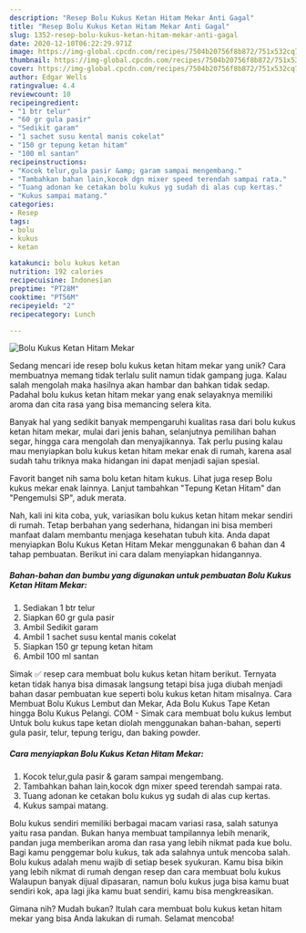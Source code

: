 ```yaml
---
description: "Resep Bolu Kukus Ketan Hitam Mekar Anti Gagal"
title: "Resep Bolu Kukus Ketan Hitam Mekar Anti Gagal"
slug: 1352-resep-bolu-kukus-ketan-hitam-mekar-anti-gagal
date: 2020-12-10T06:22:29.971Z
image: https://img-global.cpcdn.com/recipes/7504b20756f8b872/751x532cq70/bolu-kukus-ketan-hitam-mekar-foto-resep-utama.jpg
thumbnail: https://img-global.cpcdn.com/recipes/7504b20756f8b872/751x532cq70/bolu-kukus-ketan-hitam-mekar-foto-resep-utama.jpg
cover: https://img-global.cpcdn.com/recipes/7504b20756f8b872/751x532cq70/bolu-kukus-ketan-hitam-mekar-foto-resep-utama.jpg
author: Edgar Wells
ratingvalue: 4.4
reviewcount: 10
recipeingredient:
- "1 btr telur"
- "60 gr gula pasir"
- "Sedikit garam"
- "1 sachet susu kental manis cokelat"
- "150 gr tepung ketan hitam"
- "100 ml santan"
recipeinstructions:
- "Kocok telur,gula pasir &amp; garam sampai mengembang."
- "Tambahkan bahan lain,kocok dgn mixer speed terendah sampai rata."
- "Tuang adonan ke cetakan bolu kukus yg sudah di alas cup kertas."
- "Kukus sampai matang."
categories:
- Resep
tags:
- bolu
- kukus
- ketan

katakunci: bolu kukus ketan 
nutrition: 192 calories
recipecuisine: Indonesian
preptime: "PT28M"
cooktime: "PT56M"
recipeyield: "2"
recipecategory: Lunch

---
```



![Bolu Kukus Ketan Hitam Mekar](https://img-global.cpcdn.com/recipes/7504b20756f8b872/751x532cq70/bolu-kukus-ketan-hitam-mekar-foto-resep-utama.jpg)

Sedang mencari ide resep bolu kukus ketan hitam mekar yang unik? Cara membuatnya memang tidak terlalu sulit namun tidak gampang juga. Kalau salah mengolah maka hasilnya akan hambar dan bahkan tidak sedap. Padahal bolu kukus ketan hitam mekar yang enak selayaknya memiliki aroma dan cita rasa yang bisa memancing selera kita.

Banyak hal yang sedikit banyak mempengaruhi kualitas rasa dari bolu kukus ketan hitam mekar, mulai dari jenis bahan, selanjutnya pemilihan bahan segar, hingga cara mengolah dan menyajikannya. Tak perlu pusing kalau mau menyiapkan bolu kukus ketan hitam mekar enak di rumah, karena asal sudah tahu triknya maka hidangan ini dapat menjadi sajian spesial.

Favorit banget nih sama bolu ketan hitam kukus. Lihat juga resep Bolu kukus mekar enak lainnya. Lanjut tambahkan &#34;Tepung Ketan Hitam&#34; dan &#34;Pengemulsi SP&#34;, aduk merata.


Nah, kali ini kita coba, yuk, variasikan bolu kukus ketan hitam mekar sendiri di rumah. Tetap berbahan yang sederhana, hidangan ini bisa memberi manfaat dalam membantu menjaga kesehatan tubuh kita. Anda dapat menyiapkan Bolu Kukus Ketan Hitam Mekar menggunakan 6 bahan dan 4 tahap pembuatan. Berikut ini cara dalam menyiapkan hidangannya.

<!--inarticleads1-->

##### Bahan-bahan dan bumbu yang digunakan untuk pembuatan Bolu Kukus Ketan Hitam Mekar:

1. Sediakan 1 btr telur
1. Siapkan 60 gr gula pasir
1. Ambil Sedikit garam
1. Ambil 1 sachet susu kental manis cokelat
1. Siapkan 150 gr tepung ketan hitam
1. Ambil 100 ml santan


Simak ✅ resep cara membuat bolu kukus ketan hitam berikut. Ternyata ketan tidak hanya bisa dimasak langsung tetapi bisa juga diubah menjadi bahan dasar pembuatan kue seperti bolu kukus ketan hitam misalnya. Cara Membuat Bolu Kukus Lembut dan Mekar, Ada Bolu Kukus Tape Ketan hingga Bolu Kukus Pelangi. COM - Simak cara membuat bolu kukus lembut Untuk bolu kukus tape ketan diolah menggunakan bahan-bahan, seperti gula pasir, telur, tepung terigu, dan baking powder. 

<!--inarticleads2-->

##### Cara menyiapkan Bolu Kukus Ketan Hitam Mekar:

1. Kocok telur,gula pasir &amp; garam sampai mengembang.
1. Tambahkan bahan lain,kocok dgn mixer speed terendah sampai rata.
1. Tuang adonan ke cetakan bolu kukus yg sudah di alas cup kertas.
1. Kukus sampai matang.


Bolu kukus sendiri memiliki berbagai macam variasi rasa, salah satunya yaitu rasa pandan. Bukan hanya membuat tampilannya lebih menarik, pandan juga memberikan aroma dan rasa yang lebih nikmat pada kue bolu. Bagi kamu penggemar bolu kukus, tak ada salahnya untuk mencoba salah. Bolu kukus adalah menu wajib di setiap besek syukuran. Kamu bisa bikin yang lebih nikmat di rumah dengan resep dan cara membuat bolu kukus Walaupun banyak dijual dipasaran, namun bolu kukus juga bisa kamu buat sendiri kok, apa lagi jika kamu buat sendiri, kamu bisa mengkreasikan. 

Gimana nih? Mudah bukan? Itulah cara membuat bolu kukus ketan hitam mekar yang bisa Anda lakukan di rumah. Selamat mencoba!
